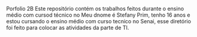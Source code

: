 Porfolio 2B
Este repositório contém os trabalhos feitos durante o ensino médio com cursod técnico no 
Meu dnome é Stefany Prim, tenho 16 anos  e estou cursando o ensino médio com curso tecnico no Senai, esse  diretório  foi feito para colocar as atividades da parte de TI.
